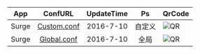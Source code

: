 App|ConfURL|UpdateTime|Ps|QrCode
---------|:---------:|:---------:|:---------:|:---------
Surge|[Custom.conf](https://raw.githubusercontent.com/Brywmzl/Conf/master/Custom.conf) |2016-7-10|自定义|![QR]()
Surge|[Global.conf](https://raw.githubusercontent.com/Brywmzl/Conf/master/Global.conf) |2016-7-10|全局|![QR]()

